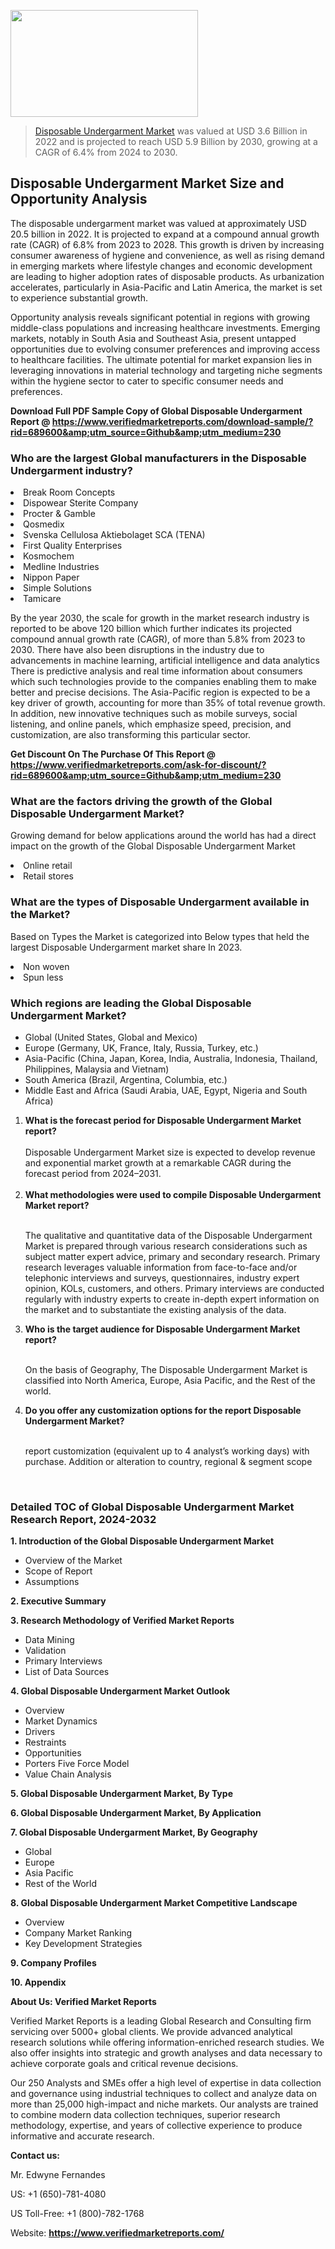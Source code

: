 <img src="https://ffe5etoiles.com/wp-content/uploads/2024/12/MST1-300x171.png" alt="" width="300" height="171" class="alignnone size-medium wp-image-20088" /><blockquote><p><p><a href="https://www.verifiedmarketreports.com/download-sample/?rid=689600&utm_source=Github&utm_medium=230" target="_blank">Disposable Undergarment Market</a> was valued at USD 3.6 Billion in 2022 and is projected to reach USD 5.9 Billion by 2030, growing at a CAGR of 6.4% from 2024 to 2030.</p></blockquote><p><h2>Disposable Undergarment Market Size and Opportunity Analysis</h2><p>The disposable undergarment market was valued at approximately USD 20.5 billion in 2022. It is projected to expand at a compound annual growth rate (CAGR) of 6.8% from 2023 to 2028. This growth is driven by increasing consumer awareness of hygiene and convenience, as well as rising demand in emerging markets where lifestyle changes and economic development are leading to higher adoption rates of disposable products. As urbanization accelerates, particularly in Asia-Pacific and Latin America, the market is set to experience substantial growth.</p><p>Opportunity analysis reveals significant potential in regions with growing middle-class populations and increasing healthcare investments. Emerging markets, notably in South Asia and Southeast Asia, present untapped opportunities due to evolving consumer preferences and improving access to healthcare facilities. The ultimate potential for market expansion lies in leveraging innovations in material technology and targeting niche segments within the hygiene sector to cater to specific consumer needs and preferences.</p></p><p class=""><strong>Download Full PDF Sample Copy of Global Disposable Undergarment Report @ <a href="https://www.verifiedmarketreports.com/download-sample/?rid=689600&amp;utm_source=Github&amp;utm_medium=230" target="_blank">https://www.verifiedmarketreports.com/download-sample/?rid=689600&amp;utm_source=Github&amp;utm_medium=230</a></strong></p><h3 id="" class="">Who are the largest Global manufacturers in the Disposable Undergarment industry?</h3><p><li>Break Room Concepts</li><li> Dispowear Sterite Company</li><li> Procter & Gamble</li><li> Qosmedix</li><li> Svenska Cellulosa Aktiebolaget SCA (TENA)</li><li> First Quality Enterprises</li><li> Kosmochem</li><li> Medline Industries</li><li> Nippon Paper</li><li> Simple Solutions</li><li> Tamicare</li></p><div class=""><div class="" dir="" data-message-author-role="" data-message-id="" data-message-model-slug=""><div class=""><div class=""><div class=""><div class="" dir="" data-message-author-role="" data-message-id="" data-message-model-slug=""><div class=""><div class=""><p>By the year 2030, the scale for growth in the market research industry is reported to be above 120 billion which further indicates its projected compound annual growth rate (CAGR), of more than 5.8% from 2023 to 2030. There have also been disruptions in the industry due to advancements in machine learning, artificial intelligence and data analytics There is predictive analysis and real time information about consumers which such technologies provide to the companies enabling them to make better and precise decisions. The Asia-Pacific region is expected to be a key driver of growth, accounting for more than 35% of total revenue growth. In addition, new innovative techniques such as mobile surveys, social listening, and online panels, which emphasize speed, precision, and customization, are also transforming this particular sector.</p><p><strong>Get Discount On The Purchase Of This Report @&nbsp; <a href="https://www.verifiedmarketreports.com/ask-for-discount/?rid=689600&amp;utm_source=Github&amp;utm_medium=230" target="_blank">https://www.verifiedmarketreports.com/ask-for-discount/?rid=689600&amp;utm_source=Github&amp;utm_medium=230</a></strong></p></div></div></div></div></div></div></div></div><h3 id="" class="">What are the factors driving the growth of the Global Disposable Undergarment Market?</h3><p id="" class="">Growing demand for below applications around the world has had a direct impact on the growth of the Global Disposable Undergarment Market</p><p id="" class=""><li>Online retail</li><li> Retail stores</li></p><h3 id="" class="">What are the types of Disposable Undergarment available in the Market?</h3><p id="" class="">Based on Types the Market is categorized into Below types that held the largest Disposable Undergarment market share In 2023.</p><p id="" class=""><li>Non woven</li><li> Spun less</li></p><h3 id="" class="">Which regions are leading the Global Disposable Undergarment Market?</h3><ul><li>Global (United States, Global and Mexico)</li><li>Europe (Germany, UK, France, Italy, Russia, Turkey, etc.)</li><li>Asia-Pacific (China, Japan, Korea, India, Australia, Indonesia, Thailand, Philippines, Malaysia and Vietnam)</li><li>South America (Brazil, Argentina, Columbia, etc.)</li><li>Middle East and Africa (Saudi Arabia, UAE, Egypt, Nigeria and South Africa)</li></ul><p><ol><li><strong>What is the forecast period for Disposable Undergarment Market report?<br /></strong><br /><span data-sheets-root="1" data-sheets-value="{&quot;1&quot;:2,&quot;2&quot;:&quot;XXXX size is expected to develop revenue and exponential market growth at a remarkable CAGR during the forecast period from 2024&ndash;2030.&quot;}" data-sheets-userformat="{&quot;2&quot;:12674,&quot;4&quot;:{&quot;1&quot;:2,&quot;2&quot;:16776960},&quot;10&quot;:2,&quot;11&quot;:0,&quot;15&quot;:&quot;Arial&quot;,&quot;16&quot;:12}">Disposable Undergarment Market size is expected to develop revenue and exponential market growth at a remarkable CAGR during the forecast period from 2024&ndash;2031.</span><br /><br /></li><li><strong>What methodologies were used to compile Disposable Undergarment Market report?<br /><br /></strong><p>The qualitative and quantitative data of the&nbsp;Disposable Undergarment Market is prepared through various research considerations such as subject matter expert advice, primary and secondary research. Primary research leverages valuable information from face-to-face and/or telephonic interviews and surveys, questionnaires, industry expert opinion, KOLs, customers, and others. Primary interviews are conducted regularly with industry experts to create in-depth expert information on the market and to substantiate the existing analysis of the data.&nbsp;</p></li><li><strong>Who is the target audience for Disposable Undergarment Market report?<br /><br /></strong><p>On the basis of Geography, The&nbsp;Disposable Undergarment Market is classified into North America, Europe, Asia Pacific, and the Rest of the world.</p></li><li><strong>Do you offer any customization options for the report Disposable Undergarment Market?<br /><br /></strong><p>report customization (equivalent up to 4 analyst&rsquo;s working days) with purchase. Addition or alteration to country, regional &amp; segment scope</p><p>&nbsp;</p></li></ol></p><h3 id="" class="">Detailed TOC of Global Disposable Undergarment Market Research Report, 2024-2032</h3><p id="" class=""><strong>1. Introduction of the Global Disposable Undergarment Market</strong></p><ul><li>Overview of the Market</li><li>Scope of Report</li><li>Assumptions</li></ul><p id="" class=""><strong>2. Executive Summary</strong></p><p id="" class=""><strong>3. Research Methodology of&nbsp;Verified Market Reports</strong></p><ul><li>Data Mining</li><li>Validation</li><li>Primary Interviews</li><li>List of Data Sources</li></ul><p id="" class=""><strong>4. Global Disposable Undergarment Market Outlook</strong></p><ul><li>Overview</li><li>Market Dynamics</li><li>Drivers</li><li>Restraints</li><li>Opportunities</li><li>Porters Five Force Model</li><li>Value Chain Analysis</li></ul><p id="" class=""><strong>5. Global Disposable Undergarment Market, By&nbsp;Type</strong></p><p id="" class=""><strong>6. Global Disposable Undergarment Market, By Application</strong></p><p id="" class=""><strong>7. Global Disposable Undergarment Market, By Geography</strong></p><ul><li>Global</li><li>Europe</li><li>Asia Pacific</li><li>Rest of the World</li></ul><p id="" class=""><strong>8. Global Disposable Undergarment Market Competitive Landscape</strong></p><ul><li>Overview</li><li>Company Market Ranking</li><li>Key Development Strategies</li></ul><p id="" class=""><strong>9. Company Profiles</strong></p><p id="" class=""><strong>10. Appendix</strong></p><p id="" class=""><strong>About Us: Verified Market Reports</strong></p><p id="" class="">Verified Market Reports is a leading Global Research and Consulting firm servicing over 5000+ global clients. We provide advanced analytical research solutions while offering information-enriched research studies. We also offer insights into strategic and growth analyses and data necessary to achieve corporate goals and critical revenue decisions.</p><p id="" class="">Our 250 Analysts and SMEs offer a high level of expertise in data collection and governance using industrial techniques to collect and analyze data on more than 25,000 high-impact and niche markets. Our analysts are trained to combine modern data collection techniques, superior research methodology, expertise, and years of collective experience to produce informative and accurate research.</p><p id="" class=""><strong>Contact us:</strong></p><p id="" class="">Mr. Edwyne Fernandes</p><p id="" class="">US: +1 (650)-781-4080</p><p id="" class="">US Toll-Free: +1 (800)-782-1768</p><p id="" class="">Website: <a target="" data-test-app-aware-link=""><strong>https://www.verifiedmarketreports.com/</strong></a></p>
